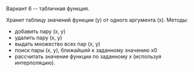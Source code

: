 Вариант 6 -- табличная функция.

Хранит таблицу значений функции (y) от одного аргумента (x).
Методы: 
- добавить пару (x, y) 
- удалить пару (x, y) 
- выдать множество всех пар (x, y) 
- поиск пары (x, y), ближайшей к заданному значению x0 
- рассчитать значение функции по заданному x (используя интерполяцию).

